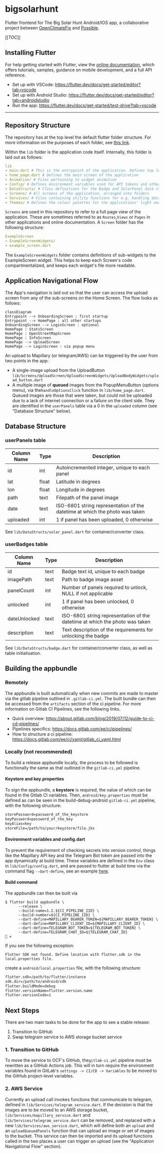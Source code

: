 # bigsolarhunt

Flutter frontend for The Big Solar Hunt Android/IOS app, a collaborative project between
[OpenClimateFix](https://openclimatefix.org/) and [Possible](https://www.wearepossible.org/).

[[_TOC_]]

## Installing Flutter

For help getting started with Flutter, view the
[online documentation](https://flutter.dev/docs), which offers tutorials, samples, guidance on
mobile development, and a full API reference.

- Set up with VSCode: https://flutter.dev/docs/get-started/editor?tab=vscode
- Set up with Android Studio: https://flutter.dev/docs/get-started/editor?tab=androidstudio
- Run the app: https://flutter.dev/docs/get-started/test-drive?tab=vscode

---

## Repository Structure

The repository has at the top level the default flutter folder structure. For more information on
the purposes of each folder, see
[this link](https://www.section.io/engineering-education/flutter-folder-organization/).

Within the `lib` folder is the application code itself. Internally, this folder is laid out as
follows:

```yaml
lib
- main.dart # This is the entrypoint of the application. Defines top level named navigation routes
- home_page.dart # Defines the main screen of the application
- Animation/ # Files pertaining to widget animation
- Config/ # Defines environment variables used for API tokens and other secrets
- DataStructs/ # Class definitions for the Badge and SolarPanel data structures 
- Screens/ # All screens of tha application, arranged into folders 
- Services/ # Files containing utility functions for e.g. handling databases and connectivity checks
- Themes/ # Defines the colour palettes for the applications' light and dark themes
```

`Screens` are used in this repository to refer to a full page view of the application. These are
sometimes referred to as `Routes`,`Views` or `Pages` in other applications and online documentation.
A `Screen` folder has the following structure:

```yaml
ExampleScreen
- ExampleScreenWidgets/
- example_screen.dart
```

The `ExampleScreenWidgets` folder contains definitions of sub-widgets to the ExampleScreen widget.
This helps to keep each Screen's code compartmentalized, and keeps each widget's file more readable.

## Application Navigational Flow

The App's navigation is laid out so that the user can access the upload screen from any of the
sub-screens on the Home Screen. The flow looks as follows:

```mermaid
classDiagram
Entrypoint --> OnboardingScreen : first startup
Entrypoint --> HomePage : all other startups
OnboardingScreen --> LoginScreen : optional
HomePage : StatsScreen
HomePage : OpenStreetMapScreen
HomePage : InfoScreen
HomePage --> UploadScreen 
HomePage --> LoginScreen : via popup menu
```

An upload to Mapillary (or telegram/AWS) can be triggered by the user from two points in the app:

- A single-image upload from the
  UploadButton `lib/Screens/UploadScreen/UploadScreenWidgets/UploadBodyWidgets/upload_button.dart`
- A multiple image of **queued** images from the PopupMenuButton (options menu), via
  the`handleOptionsClick` function in `lib/home_page.dart`. Queued images are those that were taken,
  but could not be uploaded due to a lack of internet connection or a failure on the client side.
  They are identified in the `userPanels` table via a 0 in the `uploaded` column (see "Database
  Structure" below).

## Database Structure

### userPanels table

| Column Name | Type  | Description                                                                 |
|-------------|-------|-----------------------------------------------------------------------------|
| id          | int   | Autoincremented integer, unique to each panel                               |
| lat         | float | Latitude in degrees                                                         |
| lon         | float | Longitude in degrees                                                        |
| path        | text  | Filepath of the panel image                                                 |
| date        | text  | ISO-6801 string representation of the datetime at which the photo was taken |
| uploaded    | int   | 1 if panel has been uploaded, 0 otherwise                                   |

See `lib/DataStructs/solar_panel.dart` for container/converter class.

### userBadges table

| Column Name | Type  | Description                                                                 |
|-------------|-------|-----------------------------------------------------------------------------|
| id          | text  | Badge text id, unique to each badge                                         |
| imagePath   | text  | Path to badge image asset                                                   |
| panelCount  | int   | Number of panels required to unlock, NULL if not applicable                 |
| unlocked    | int   | 1 if panel has been unlocked, 0 otherwise                                   |
| dateUnlocked| text  | ISO-6801 string representation of the datetime at which the photo was taken |
| description | text  | Text description of the requirements for unlocking the badge                |

See `lib/DataStructs/badge.dart` for container/converter class, as well as table initialisation.

## Building the appbundle

### Remotely

The appbundle is built automatically when new commits are made to master via the gitlab pipeline
outlined in `.gitlab-ci.yml`. The built bundle can then be accessed from the `artifacts` section of
the ci pipeline. For more information on Gitlab CI Pipelines, see the following links.

- Quick overview: https://about.gitlab.com/blog/2019/07/12/guide-to-ci-cd-pipelines/
- Pipelines specifics: https://docs.gitlab.com/ee/ci/pipelines/
- How to structure a ci pipeline: https://docs.gitlab.com/ee/ci/yaml/gitlab_ci_yaml.html

### Locally (not recommended)

To build a release appbundle locally, the process to be followed is functionally the same as that
outlined in the `gitlab-ci.yml` pipeline.

#### Keystore and key.properties

To sign the appbundle, a **keystore** is required, the value of which can be found in the Gitlab CI
variables. Then, `android/key.properties` must be defined as can be seen in the
build-debug-android `gitlab-ci.yml` pipeline, with the following structure:

```txt
storePassword=password_of_the_keystore
keyPassword=password_of_the_key
keyAlias=key
storeFile=/path/to/your/keystore/file.jks
```

#### Environment variables and config.dart

To prevent the requirement of checking secrets into version control, things like the Mapillary API
key and the Telegram Bot token are passed into the app dynamically at build time. These variables
are defined in the `Env` class in `lib/Config/config.dart`, and are passed to flutter at build time
via the command flag `--dart-define`, see an
example [here](https://dartcode.org/docs/using-dart-define-in-flutter/).

#### Build command

The appbundle can then be built via

```shell
$ flutter build appbundle \
      --release \
      --build-name=1.2.${CI_PIPELINE_IID} \
      --build-number=${CI_PIPELINE_IID} \
      --dart-define=MAPILLARY_BEARER_TOKEN=${MAPILLARY_BEARER_TOKEN} \
      --dart-define=MAPILLARY_CLIENT_ID=${MAPILLARY_CLIENT_ID} \
      --dart-define=TELEGRAM_BOT_TOKEN=${TELEGRAM_BOT_TOKEN} \
      --dart-define=TELEGRAM_CHAT_ID=${TELEGRAM_CHAT_ID}                                                                                                                                                                                                                                                             ✔
```

If you see the following exception:

```shell
Flutter SDK not found. Define location with flutter.sdk in the local.properties file.
```

create a `android/local.properties` file, with the following structure:

```txt
flutter.sdk=/path/to/flutter/instance
sdk.dir=/path/to/android/sdk
flutter.buildMode=debug
flutter.versionName=flutter.version.name
flutter.versionCode=1
```

## Next Steps

There are two main tasks to be done for the app to see a stable release:

1. Transition to GitHub
2. Swap telegram service to AWS storage bucket service

### 1. Transition to GitHub

To move the service to OCF's GitHub, the`gitlab-ci.yml` pipeline must be rewritten as a GitHub
Actions job. This will in turn require the environment variables found in
GitLab's `settings -> CI/CD -> Variables` to be moved to the GitHub project-level variables.

### 2. AWS Service

Currently an upload call invokes functions that communicate to telegram, defined
in `lib/Services/telegram_service.dart`. If the decision is that the images are to be moved to an
AWS storage bucket,
`lib/Services/mapillary_service.dart` and `lib/Services/telegram_service.dart` can be removed, and
replaced with a new
`lib/Services/aws_service.dart`, which will define both an `upload` and an `uploadQueuedPanels`
function that can upload an image or set of images to the bucket. This service can then be imported
and its upload functions called in the two places a user can trigger an upload (see the "Application
Navigational Flow" section).
